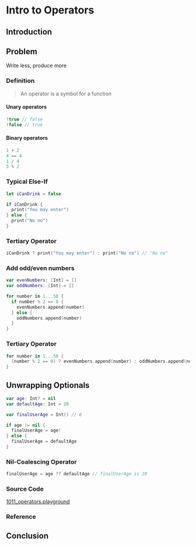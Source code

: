 # Intro to Operators

## Introduction

## Problem
Write less, produce more

### Definition
> An operator is a symbol for a function

#### Unary operators
```swift
!true // false
!false // true
```

#### Binary operators
```swift
1 + 2
4 == 4
1 / 4
5 % 2
```

### Typical Else-If
```swift
let iCanDrink = false

if iCanDrink {
  print("You may enter")
} else {
  print("No no")
}
```

### Tertiary Operator
```swift
iCanDrink ? print("You may enter") : print("No no") // "No no"
```

### Add odd/even numbers
```swift
var evenNumbers: [Int] = []
var oddNumbers: [Int] = []

for number in 1...50 {
  if number % 2 == 0 {
    evenNumbers.append(number)
  } else {
    oddNumbers.append(number)
  }
}
```

### Tertiary Operator
```swift
for number in 1...50 {
  (number % 2 == 0) ? evenNumbers.append(number) : oddNumbers.append(number)
}
```

## Unwrapping Optionals
```swift
var age: Int? = nil
var defaultAge: Int = 20

var finalUserAge = Int() // 0

if age != nil {
  finalUserAge = age!
} else {
  finalUserAge = defaultAge
}
```
### Nil-Coalescing Operator
```swift
finalUserAge = age ?? defaultAge // finalUserAge is 20
```

### Source Code
[1011_operators.playground](https://www.dropbox.com/sh/1cz94ffju3e8smz/AABbbdMDL5Ch1-8T4ZHlPlvFa?dl=0)

### Reference

## Conclusion
